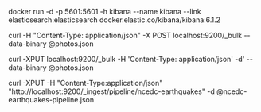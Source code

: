 docker run -d  -p 5601:5601 -h kibana --name kibana --link elasticsearch:elasticsearch docker.elastic.co/kibana/kibana:6.1.2

curl  -H "Content-Type: application/json" -X POST localhost:9200/_bulk --data-binary @photos.json

curl -XPUT localhost:9200/_bulk -H 'Content-Type: application/json' -d' --data-binary @photos.json



curl -XPUT -H "Content-Type:application/json" "http://localhost:9200/_ingest/pipeline/ncedc-earthquakes" -d @ncedc-earthquakes-pipeline.json